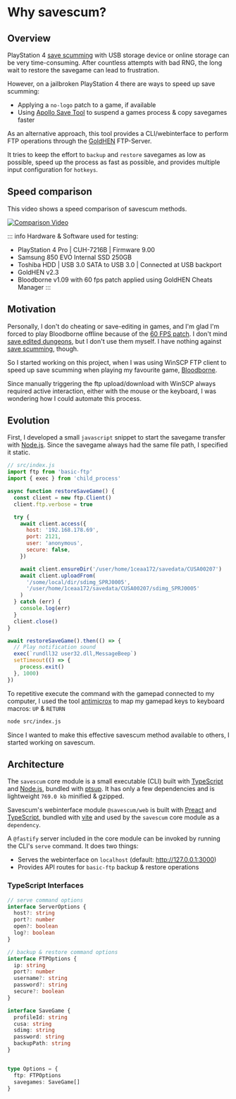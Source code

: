 # Why savescum?

## Overview

PlayStation 4 [save scumming](https://www.makeuseof.com/what-is-save-scumming-video-games/) with USB storage device or online storage can be very time-consuming. After countless attempts with bad RNG, the long wait to restore the savegame can lead to frustration.

However, on a jailbroken PlayStation 4 there are ways to speed up save scumming:

- Applying a `no-logo` patch to a game, if available
- Using [Apollo Save Tool](https://github.com/bucanero/apollo-ps4) to suspend a games process & copy savegames faster

As an alternative approach, this tool provides a CLI/webinterface to perform FTP operations through the [GoldHEN](https://github.com/GoldHEN/GoldHEN) FTP-Server. 

It tries to keep the effort to `backup` and `restore` savegames as low as possible, speed up the process as fast as possible, and provides multiple input configuration for `hotkeys`.

## Speed comparison

This video shows a speed comparison of savescum methods.

[![Comparison Video](/assets/img/youtube-comparison-hqdefault.png)](https://www.youtube.com/watch?v=KVDkTK97hJk)

::: info Hardware & Software used for testing:
- PlayStation 4 Pro | CUH-7216B | Firmware 9.00
- Samsung 850 EVO Internal SSD 250GB
- Toshiba HDD | USB 3.0 SATA to USB 3.0 | Connected at USB backport
- GoldHEN v2.3
- Bloodborne v1.09 with 60 fps patch applied using GoldHEN Cheats Manager
:::

## Motivation

Personally, I don't do cheating or save-editing in games, and I'm glad I'm forced to play Bloodborne offline because of the [60 FPS patch](https://www.bloodborne-wiki.com/2020/05/bloodborne-60-fps-mod.html). I don't mind [save edited dungeons](https://www.bloodborne-wiki.com/2017/11/save-editing-chalice-dungeons.html), but I don't use them myself. I have nothing against [save scumming](https://www.makeuseof.com/what-is-save-scumming-video-games/), though.

So I started working on this project, when I was using WinSCP FTP client to speed up save scumming when playing my favourite game, [Bloodborne](https://www.bloodborne-wiki.com/).

Since manually triggering the ftp upload/download with WinSCP always required active interaction, either with the mouse or the keyboard, I was wondering how I could automate this process.

## Evolution

First, I developed a small `javascript` snippet to start the savegame transfer with [Node.js](https://nodejs.org/en). Since the savegame always had the same file path, I specified it static.

```js
// src/index.js
import ftp from 'basic-ftp'
import { exec } from 'child_process'

async function restoreSaveGame() {
  const client = new ftp.Client()
  client.ftp.verbose = true

  try {
    await client.access({
      host: '192.168.178.69',
      port: 2121,
      user: 'anonymous',
      secure: false,
    })

    await client.ensureDir('/user/home/1ceaa172/savedata/CUSA00207')
    await client.uploadFrom(
      '/some/local/dir/sdimg_SPRJ0005',
      '/user/home/1ceaa172/savedata/CUSA00207/sdimg_SPRJ0005'
    )
  } catch (err) {
    console.log(err)
  }
  client.close()
}

await restoreSaveGame().then(() => {
  // Play notification sound
  exec(`rundll32 user32.dll,MessageBeep`)
  setTimeout(() => {
    process.exit()
  }, 1000)
})
```

To repetitive execute the command with the gamepad connected to my computer, I used the tool [antimicrox](https://github.com/AntiMicroX/antimicrox) to map my gamepad keys to keyboard macros: `UP` & `RETURN`

```sh
node src/index.js
```

Since I wanted to make this effective savescum method available to others, I started working on savescum.

## Architecture​

The `savescum` core module is a small executable (CLI) built with [TypeScript](https://www.typescriptlang.org/) and [Node.js](https://nodejs.org/en), bundled with [ptsup](https://github.com/hairyf/ptsup). It has only a few dependencies and is lightweight `769.0 kb` minified & gzipped.

Savescum's webinterface module `@savescum/web` is built with [Preact](https://preactjs.com/) and [TypeScript](https://www.typescriptlang.org/), bundled with [vite](https://vitejs.dev/) and used by the `savescum` core module as a `dependency`.

A `@fastify` server included in the core module can be invoked by running the CLI's `serve` command. It does two things:

- Serves the webinterface on `localhost` (default: http://127.0.0.1:3000)
- Provides API routes for `basic-ftp` backup & restore operations

### TypeScript Interfaces

```ts
// serve command options
interface ServerOptions {
  host?: string
  port?: number
  open?: boolean
  log?: boolean
}

// backup & restore command options
interface FTPOptions {
  ip: string
  port?: number
  username?: string
  password?: string
  secure?: boolean
}

interface SaveGame {
  profileId: string
  cusa: string
  sdimg: string
  password: string
  backupPath: string
}


type Options = {
  ftp: FTPOptions
  savegames: SaveGame[]
}
```
